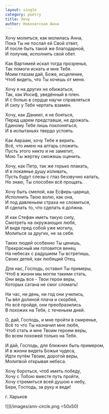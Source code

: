 ```yaml
---
layout: single
category: poetry
title: Хочу
author: Новохатская Анна
---
```


Хочу молиться, как молилась Анна,  
Пока Ты не послал ей Свой ответ,  
И после быть такой же благодарной,  
И получив, исполнить свой обет.  

Как Вартимей искал тогда прозренья,  
Так помоги искать и мне Тебя.  
Моим глазам дай, Боже, исцеление,  
Чтоб видеть, что Ты хочешь от меня.   

Хочу я на других не обижаться,  
Так, как Иосиф, уведённый в плен.  
И с болью в сердце научи справляться  
И силу у Тебя черпать взамен.  

Хочу, как Даниил, я не бояться,  
Перед царем представши, не дрожать.  
Единому Тебе лишь поклоняться,  
И в испытаньях твердо устоять.  

Как Авраам, хочу Тебе я верить.  
Всё, что имею на алтарь сложить.  
Пусть этого никто и не заметит,  
Мою Ты жертву сможешь оценить.  

Хочу, как Петр, так же горько плакать,  
И в покаянье душу изливать,  
Пусть будут слезы с глаз беззвучно капать,  
Но знаю, Ты способен всё прощать.  

Хочу быть смелой, как Есфирь-царица,  
Исполнить Твою волю, как она,  
И под давленьем страха не сломиться,  
И сделать то, что сделать я должна.  

И как Стефан иметь такую силу,  
Смотреть на окружающих любя,  
И видя пред собой уже могилу,  
Молиться за других, не за себя.  

Таких людей особенно Ты ценишь,  
Прекрасный им готовится венец  
На небесах с радушием Ты встретишь,  
Своих детей, как любящий Отец.  

Для нас, Господь, оставил Ты примеры,  
Чтоб в жизни мы могли такими стать,  
Они ведь все - Твои герои веры,  
Которых сатана не смог сломать!  

Ни час, ни день, ни год они учились,  
Ты вёл долиной плача и скорбей,  
Но всё пройдя, они преобразились  
В похожих на Тебя, с теченьем дней.  

О, дай, Господь, и мне пройти в смиренье,  
Всё то что Ты назначил мне любя,  
Чтоб стать и мне Твоим героем веры,  
Во всем похожей только на Тебя.  

И дай, Господь, для ближних быть примером,  
И в жизни видеть Божьи чудеса,  
Идти путём Твоим, дорогой веры,  
Молитвой открывая небеса.   

Хочу бороться, чтоб иметь победу,  
Хочу с Тобою вместе путь пройти,   
Хочу стремиться всей душою к небу,  
Бери, Господь, за руку и веди!  

г. Харьков

![](/images/ann-circle.png =50x50)
